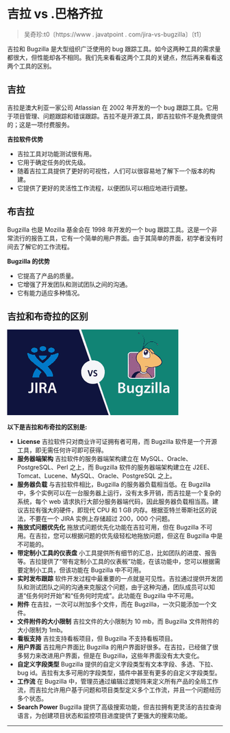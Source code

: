 # 吉拉 vs .巴格齐拉

> 吴奇珍:t0〔https://www . javatpoint . com/jira-vs-bugzilla〕〔t1〕

吉拉和 Bugzilla 是大型组织广泛使用的 bug 跟踪工具。如今这两种工具的需求量都很大，但性能却各不相同。我们先来看看这两个工具的关键点，然后再来看看这两个工具的区别。

## 吉拉

吉拉是澳大利亚一家公司 Atlassian 在 2002 年开发的一个 bug 跟踪工具。它用于项目管理、问题跟踪和错误跟踪。吉拉不是开源工具，即吉拉软件不是免费提供的；这是一项付费服务。

**吉拉软件优势**

*   吉拉工具对功能测试很有用。
*   它用于确定任务的优先级。
*   随着吉拉工具提供了更好的可视性，人们可以很容易地了解下一个版本的构建。
*   它提供了更好的灵活性工作流程，以便团队可以相应地进行调整。

## 布吉拉

Bugzilla 也是 Mozilla 基金会在 1998 年开发的一个 bug 跟踪工具。这是一个非常流行的报告工具，它有一个简单的用户界面。由于其简单的界面，初学者没有时间去了解它的工作流程。

**Bugzilla 的优势**

*   它提高了产品的质量。
*   它增强了开发团队和测试团队之间的沟通。
*   它有能力适应多种情况。

## 吉拉和布奇拉的区别

![Jira vs Bugzilla](img/6575d2c205b216529b34f379535618bd.png)

**以下是吉拉和布奇拉的区别是:**

*   **License**
    吉拉软件只对商业许可证拥有者可用，而 Bugzilla 软件是一个开源工具，即无需任何许可即可获得。
*   **服务器端架构**
    吉拉软件的服务器端架构建立在 MySQL、Oracle、PostgreSQL、Perl 之上，而 Bugzilla 软件的服务器端架构建立在 J2EE、Tomcat、Lucene、MySQL、Oracle、PostgreSQL 之上。
*   **服务器负载**
    与吉拉软件相比，Bugzilla 的服务器负载相当低。在 Bugzilla 中，多个实例可以在一台服务器上运行，没有太多开销，而吉拉是一个复杂的系统，每个 web 请求执行大部分服务器端代码，因此服务器负载相当高。建议吉拉有强大的硬件，即现代 CPU 和 1 GB 内存。根据亚特兰蒂斯社区的说法，不要在一个 JIRA 实例上存储超过 200，000 个问题。
*   **拖放式问题优先化**
    拖放式问题优先化功能在吉拉可用，但在 Bugzilla 不可用。在吉拉，您可以根据问题的优先级轻松地拖放问题，但这在 Bugzilla 中是不可能的。
*   **带定制小工具的仪表盘**
    小工具提供所有细节的汇总，比如团队的进度、报告等。吉拉提供了“带有定制小工具的仪表板”功能，在该功能中，您可以根据需要定制小工具，但该功能在 Bugzilla 中不可用。
*   **实时发布跟踪**
    软件开发过程中最重要的一点就是可见性。吉拉通过提供开发团队和测试团队之间的沟通来克服这个问题，由于这种沟通，团队成员可以知道“任务何时开始”和“任务何时完成”。此功能在 Bugzilla 中不可用。
*   **附件**
    在吉拉，一次可以附加多个文件，而在 Bugzilla，一次只能添加一个文件。
*   **文件附件的大小限制**
    吉拉文件的大小限制为 10 mb，而 Bugzilla 文件附件的大小限制为 1mb。
*   **看板支持**
    吉拉支持看板项目，但 Bugzilla 不支持看板项目。
*   **用户界面**
    吉拉用户界面比 Bugzilla 的用户界面好很多。在吉拉，已经做了很多努力来改进用户界面，但是在 Bugzilla，这些年界面没有太大变化。
*   **自定义字段类型**
    Bugzilla 提供的自定义字段类型有文本字段、多选、下拉、bug id。吉拉有太多可用的字段类型，插件中甚至有更多的自定义字段类型。
*   **工作流**
    在 Bugzilla 中，管理员通过编辑过渡矩阵来定义所有产品的全局工作流，而吉拉允许用户基于问题和项目类型定义多个工作流，并且一个问题经历多个状态。
*   **Search Power**
    Bugzilla 提供了高级搜索功能，但吉拉拥有更灵活的吉拉查询语言，为创建项目状态和监控项目进度提供了更强大的搜索功能。

* * *